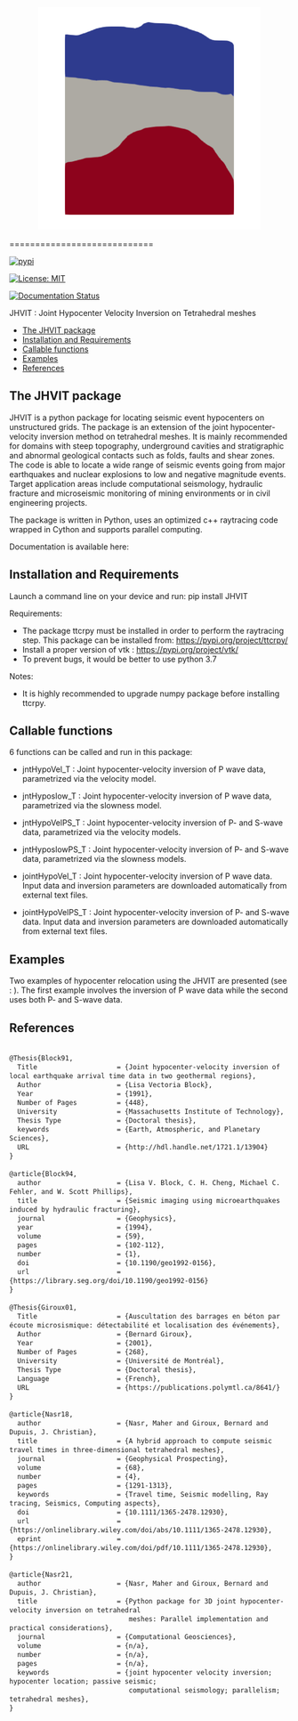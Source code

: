 
<p align="center"> <img src="https://github.com/groupeLIAMG/JHVIT/blob/main/images/JHVIT_Logo.gif" width="400" height="400">
</p>
============================

[![pypi](https://img.shields.io/pypi/v/JHVIT.svg)](https://pypi.org/project/JHVIT/)


[![License: MIT](https://img.shields.io/badge/License-MIT%20v3-blue.svg)](./LICENSE.txt)


[![Documentation Status](https://readthedocs.org/projects/JHVIT/badge/?version=latest)](https://maher-nasr.readthedocs.io/en/latest/)


JHVIT : Joint Hypocenter Velocity Inversion on Tetrahedral meshes


- [The JHVIT package](#heading)
- [Installation and Requirements](#heading)
- [Callable functions](#heading)
- [Examples](#heading)
- [References](#heading)

<!-- toc -->

## The JHVIT package

JHVIT is a python package for locating seismic event hypocenters on unstructured
grids. The package is an extension of the joint hypocenter-velocity inversion method
on tetrahedral meshes. It is mainly recommended for domains with steep topography,
underground cavities and stratigraphic and abnormal geological contacts such as
folds, faults and shear zones. The code is able to locate a wide range of seismic
events going from major earthquakes and nuclear explosions to low and negative
magnitude events. Target application areas include computational seismology,
hydraulic fracture and microseismic monitoring of mining environments or in civil
engineering projects.

The package is written in Python, uses an optimized c++ raytracing code wrapped in
Cython and supports parallel computing.

Documentation is available here:

## Installation and Requirements

Launch a command line on your device and run:
pip install JHVIT

Requirements:
- The package ttcrpy must be installed in order to perform the raytracing step.
This package can be installed from: https://pypi.org/project/ttcrpy/
- Install a proper version of vtk : https://pypi.org/project/vtk/
- To prevent bugs, it would be better to use python 3.7

Notes:
- It is highly recommended to upgrade numpy package before installing ttcrpy.

## Callable functions

6 functions can be called and run in this package:

- jntHypoVel_T : Joint hypocenter-velocity inversion of P wave data,
  parametrized via the velocity model.

- jntHyposlow_T : Joint hypocenter-velocity inversion of P wave data,
  parametrized via the slowness model.

- jntHypoVelPS_T : Joint hypocenter-velocity inversion of P- and S-wave data,
  parametrized via the velocity models.

- jntHyposlowPS_T : Joint hypocenter-velocity inversion of P- and S-wave data,
  parametrized via the slowness models.

- jointHypoVel_T : Joint hypocenter-velocity inversion of P wave data.
 Input data and inversion parameters are downloaded automatically from
 external text files.

- jointHypoVelPS_T : Joint hypocenter-velocity inversion of P- and S-wave data.
 Input data and inversion parameters are downloaded automatically
 from external text files.

## Examples

Two examples of hypocenter relocation using the JHVIT are presented (see : ).
The first example involves the inversion of P wave data while the second uses
both P- and S-wave data.

## References
```

@Thesis{Block91,
  Title                    = {Joint hypocenter-velocity inversion of local earthquake arrival time data in two geothermal regions},
  Author                   = {Lisa Vectoria Block},
  Year                     = {1991},
  Number of Pages          = {448},
  University               = {Massachusetts Institute of Technology},
  Thesis Type              = {Doctoral thesis},
  keywords                 = {Earth, Atmospheric, and Planetary Sciences},
  URL                      = {http://hdl.handle.net/1721.1/13904}
}

@article{Block94,
  author                   = {Lisa V. Block, C. H. Cheng, Michael C. Fehler, and W. Scott Phillips},
  title                    = {Seismic imaging using microearthquakes induced by hydraulic fracturing},
  journal                  = {Geophysics},
  year                     = {1994},
  volume                   = {59},
  pages                    = {102-112},
  number                   = {1},
  doi                      = {10.1190/geo1992-0156},
  url                      = {https://library.seg.org/doi/10.1190/geo1992-0156}
}

@Thesis{Giroux01,
  Title                    = {Auscultation des barrages en béton par écoute microsismique: détectabilité et localisation des événements},
  Author                   = {Bernard Giroux},
  Year                     = {2001},
  Number of Pages          = {268},
  University               = {Université de Montréal},
  Thesis Type              = {Doctoral thesis},
  Language                 = {French},
  URL                      = {https://publications.polymtl.ca/8641/}
}

@article{Nasr18,
  author                   = {Nasr, Maher and Giroux, Bernard and Dupuis, J. Christian},
  title                    = {A hybrid approach to compute seismic travel times in three-dimensional tetrahedral meshes},
  journal                  = {Geophysical Prospecting},
  volume                   = {68},
  number                   = {4},
  pages                    = {1291-1313},
  keywords                 = {Travel time, Seismic modelling, Ray tracing, Seismics, Computing aspects},
  doi                      = {10.1111/1365-2478.12930},
  url                      = {https://onlinelibrary.wiley.com/doi/abs/10.1111/1365-2478.12930},
  eprint                   = {https://onlinelibrary.wiley.com/doi/pdf/10.1111/1365-2478.12930},
}

@article{Nasr21,
  author                   = {Nasr, Maher and Giroux, Bernard and Dupuis, J. Christian},
  title                    = {Python package for 3D joint hypocenter-velocity inversion on tetrahedral
                              meshes: Parallel implementation and practical considerations},
  journal                  = {Computational Geosciences},
  volume                   = {n/a},
  number                   = {n/a},
  pages                    = {n/a},
  keywords                 = {joint hypocenter velocity inversion; hypocenter location; passive seismic;
                              computational seismology; parallelism; tetrahedral meshes},
}

```
